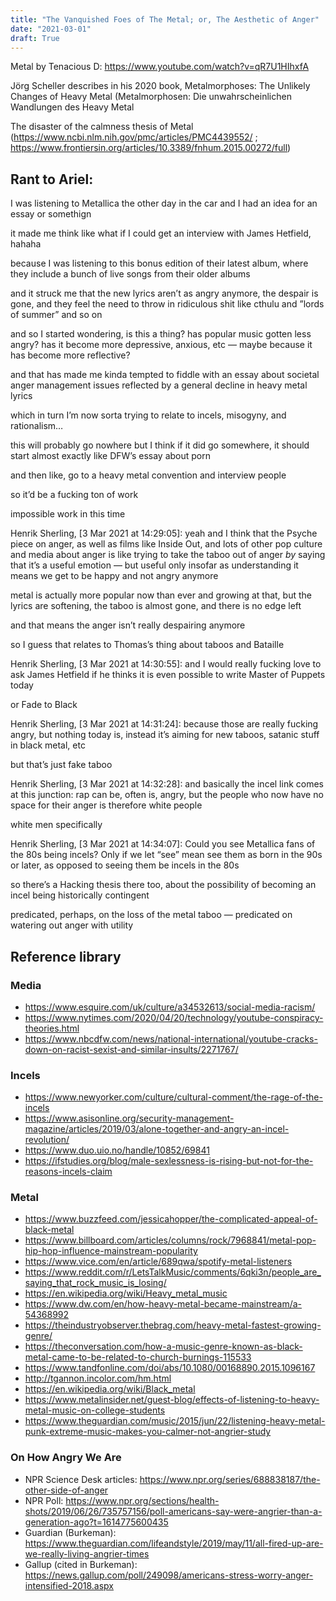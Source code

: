 ```yaml
---
title: "The Vanquished Foes of The Metal; or, The Aesthetic of Anger"
date: "2021-03-01"
draft: True
---
```


Metal by Tenacious D: https://www.youtube.com/watch?v=qR7U1HIhxfA

Jörg Scheller describes in his 2020 book, Metalmorphoses: The Unlikely Changes of Heavy Metal (Metalmorphosen: Die unwahrscheinlichen Wandlungen des Heavy Metal

The disaster of the calmness thesis of Metal (https://www.ncbi.nlm.nih.gov/pmc/articles/PMC4439552/ ; https://www.frontiersin.org/articles/10.3389/fnhum.2015.00272/full)

## Rant to Ariel: 

I was listening to Metallica the other day in the car and I had an idea for an essay or somethign

it made me think like what if I could get an interview with James Hetfield, hahaha

because I was listening to this bonus edition of their latest album, where they include a bunch of live songs from their older albums

and it struck me that the new lyrics aren’t as angry anymore, the despair is gone, and they feel the need to throw in ridiculous shit like cthulu and ”lords of summer” and so on

and so I started wondering, is this a thing? has popular music gotten less angry? has it become more depressive, anxious, etc — maybe because it has become more reflective?

and that has made me kinda tempted to fiddle with an essay about societal anger management issues reflected by a general decline in heavy metal lyrics

which in turn I’m now sorta trying to relate to incels, misogyny, and rationalism…

this will probably go nowhere but I think if it did go somewhere, it should start almost exactly like DFW’s essay about porn

and then like, go to a heavy metal convention and interview people

so it’d be a fucking ton of work

impossible work in this time

Henrik Sherling, [3 Mar 2021 at 14:29:05]:
yeah and I think that the Psyche piece on anger, as well as films like Inside Out, and lots of other pop culture and media about anger is like trying to take the taboo out of anger *by* saying that it’s a useful emotion — but useful only insofar as understanding it means we get to be happy and not angry anymore

metal is actually more popular now than ever and growing at that, but the lyrics are softening, the taboo is almost gone, and there is no edge left

and that means the anger isn’t really despairing anymore

so I guess that relates to Thomas’s thing about taboos and Bataille

Henrik Sherling, [3 Mar 2021 at 14:30:55]:
and I would really fucking love to ask James Hetfield if he thinks it is even possible to write Master of Puppets today

or Fade to Black

Henrik Sherling, [3 Mar 2021 at 14:31:24]:
because those are really fucking angry, but nothing today is, instead it’s aiming for new taboos, satanic stuff in black metal, etc

but that’s just fake taboo

Henrik Sherling, [3 Mar 2021 at 14:32:28]:
and basically the incel link comes at this junction: rap can be, often is, angry, but the people who now have no space for their anger is therefore white people

white men specifically

Henrik Sherling, [3 Mar 2021 at 14:34:07]:
Could you see Metallica fans of the 80s being incels? Only if we let “see” mean see them as born in the 90s or later, as opposed to seeing them be incels in the 80s

so there’s a Hacking thesis there too, about the possibility of becoming an incel being historically contingent

predicated, perhaps, on the loss of the metal taboo — predicated on watering out anger with utility

## Reference library
### Media

- https://www.esquire.com/uk/culture/a34532613/social-media-racism/
- https://www.nytimes.com/2020/04/20/technology/youtube-conspiracy-theories.html
- https://www.nbcdfw.com/news/national-international/youtube-cracks-down-on-racist-sexist-and-similar-insults/2271767/

### Incels

- https://www.newyorker.com/culture/cultural-comment/the-rage-of-the-incels
- https://www.asisonline.org/security-management-magazine/articles/2019/03/alone-together-and-angry-an-incel-revolution/
- https://www.duo.uio.no/handle/10852/69841
- https://ifstudies.org/blog/male-sexlessness-is-rising-but-not-for-the-reasons-incels-claim

### Metal

- https://www.buzzfeed.com/jessicahopper/the-complicated-appeal-of-black-metal
- https://www.billboard.com/articles/columns/rock/7968841/metal-pop-hip-hop-influence-mainstream-popularity
- https://www.vice.com/en/article/689qwa/spotify-metal-listeners
- https://www.reddit.com/r/LetsTalkMusic/comments/6qki3n/people_are_saying_that_rock_music_is_losing/
- https://en.wikipedia.org/wiki/Heavy_metal_music
- https://www.dw.com/en/how-heavy-metal-became-mainstream/a-54368992
- https://theindustryobserver.thebrag.com/heavy-metal-fastest-growing-genre/
- https://theconversation.com/how-a-music-genre-known-as-black-metal-came-to-be-related-to-church-burnings-115533
- https://www.tandfonline.com/doi/abs/10.1080/00168890.2015.1096167
- http://tgannon.incolor.com/hm.html
- https://en.wikipedia.org/wiki/Black_metal
- https://www.metalinsider.net/guest-blog/effects-of-listening-to-heavy-metal-music-on-college-students
- https://www.theguardian.com/music/2015/jun/22/listening-heavy-metal-punk-extreme-music-makes-you-calmer-not-angrier-study

### On How Angry We Are

- NPR Science Desk articles: https://www.npr.org/series/688838187/the-other-side-of-anger
- NPR Poll: https://www.npr.org/sections/health-shots/2019/06/26/735757156/poll-americans-say-were-angrier-than-a-generation-ago?t=1614775600435
- Guardian (Burkeman): https://www.theguardian.com/lifeandstyle/2019/may/11/all-fired-up-are-we-really-living-angrier-times
- Gallup (cited in Burkeman): https://news.gallup.com/poll/249098/americans-stress-worry-anger-intensified-2018.aspx